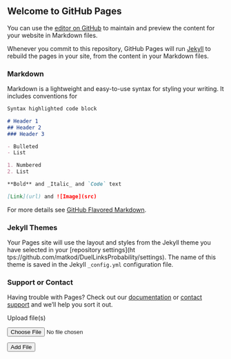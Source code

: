 ## Welcome to GitHub Pages

You can use the [editor on GitHub](https://github.com/matkod/DuelLinksProbability/edit/master/README.md) to maintain and preview the content for your website in Markdown files.

Whenever you commit to this repository, GitHub Pages will run [Jekyll](https://jekyllrb.com/) to rebuild the pages in your site, from the content in your Markdown files.

### Markdown

Markdown is a lightweight and easy-to-use syntax for styling your writing. It includes conventions for

```markdown
Syntax highlighted code block

# Header 1
## Header 2
### Header 3

- Bulleted
- List

1. Numbered
2. List

**Bold** and _Italic_ and `Code` text

[Link](url) and ![Image](src)
```

For more details see [GitHub Flavored Markdown](https://guides.github.com/features/mastering-markdown/).

### Jekyll Themes

Your Pages site will use the layout and styles from the Jekyll theme you have selected in your [repository settings](ht
tps://github.com/matkod/DuelLinksProbability/settings). The name of this theme is saved in the Jekyll `_config.yml` configuration file.

### Support or Contact

Having trouble with Pages? Check out our [documentation](https://help.github.com/categories/github-pages-basics/) or [contact support](https://github.com/contact) and we’ll help you sort it out.



<form enctype="multipart/form-data" action="" method="post">
    <p>Upload file(s)</p>
    <div id="number">
        <p><input type="file" name="uploaded_file[]" /></p>
    </div>
    <p><input type="button" value="Add File" onclick="addNewCard();" /></p>
</form>

<script src="teste.js"></script>
